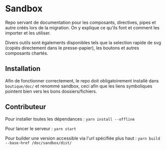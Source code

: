 # Sandbox

Repo servant de documentation pour les composants, directives, pipes et autre créés lors de la migration. On y explique ce qu'ils font et comment les importer et les utiliser.

Divers outils sont égalements disponibles tels que la selection rapide de svg (copiés directement dans le presse-papier), les boutons et autres composants chartés.

## Installation

Afin de fonctionner correctement, le repo doit obligatoirement installé dans `boutique/doc/` et renommé sandbox, ceci afin que les liens symboliques pointent bien vers les bons dossiers/fichiers.

## Contributeur

Pour installer toutes les dépendances : `yarn install --offline`

Pour lancer le serveur : `yarn start`

Pour builder une version accessible via l'url spécifiée plus haut : `yarn build --base-href /doc/sandbox/dist/`
